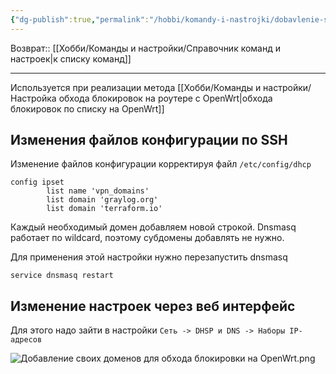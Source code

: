 ```yaml
---
{"dg-publish":true,"permalink":"/hobbi/komandy-i-nastrojki/dobavlenie-svoih-domenov-dlya-obhoda-blokirovki-na-open-wrt/"}
---
```


Возврат:: [[Хобби/Команды и настройки/Справочник команд и настроек\|к списку команд]]

---
Используется при реализации метода [[Хобби/Команды и настройки/Настройка обхода блокировок на роутере с OpenWrt\|обхода блокировок по списку на OpenWrt]] 
## Изменения файлов конфигурации по SSH

Изменение файлов конфигурации корректируя файл `/etc/config/dhcp`

```shell
config ipset
        list name 'vpn_domains'
        list domain 'graylog.org'
        list domain 'terraform.io'
```

Каждый необходимый домен добавляем новой строкой. Dnsmasq работает по wildcard, поэтому субдомены добавлять не нужно.

Для применения этой настройки нужно перезапустить dnsmasq

```
service dnsmasq restart
```

## Изменение настроек через веб интерфейс

Для этого надо зайти в настройки `Сеть -> DHSP и DNS -> Наборы IP-адресов`

![Добавление своих доменов для обхода блокировки на OpenWrt.png](/img/user/%D0%98%D1%81%D1%85%D0%BE%D0%B4%D0%BD%D0%B8%D0%BA%D0%B8/%D0%94%D0%BE%D0%B1%D0%B0%D0%B2%D0%BB%D0%B5%D0%BD%D0%B8%D0%B5%20%D1%81%D0%B2%D0%BE%D0%B8%D1%85%20%D0%B4%D0%BE%D0%BC%D0%B5%D0%BD%D0%BE%D0%B2%20%D0%B4%D0%BB%D1%8F%20%D0%BE%D0%B1%D1%85%D0%BE%D0%B4%D0%B0%20%D0%B1%D0%BB%D0%BE%D0%BA%D0%B8%D1%80%D0%BE%D0%B2%D0%BA%D0%B8%20%D0%BD%D0%B0%20OpenWrt.png)